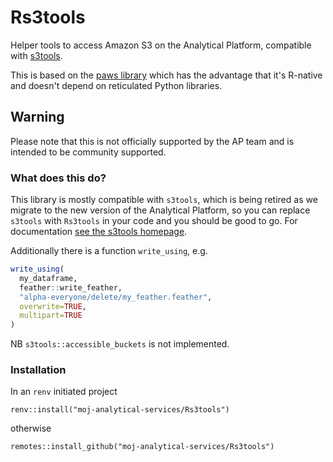 # Rs3tools

Helper tools to access Amazon S3 on the Analytical Platform, compatible with 
[s3tools](https://github.com/moj-analytical-services/s3tools). 

This is based on 
the [paws library](https://paws-r.github.io/) which has the
advantage that it's R-native and doesn't depend on reticulated Python libraries.

## Warning
Please note that this is not officially supported by the AP team and is 
intended to be community supported.

### What does this do?
This library is mostly compatible with `s3tools`, which is being retired as we
migrate to the new version of the Analytical Platform, so you can replace 
`s3tools` with `Rs3tools` in your code and you should be good to go. For
documentation 
[see the s3tools homepage](https://github.com/moj-analytical-services/s3tools).

Additionally there is a function `write_using`, e.g.
```R
write_using(
  my_dataframe, 
  feather::write_feather, 
  "alpha-everyone/delete/my_feather.feather",
  overwrite=TRUE,
  multipart=TRUE
)
```

NB `s3tools::accessible_buckets` is not implemented.

### Installation
In an `renv` initiated project
```
renv::install("moj-analytical-services/Rs3tools")
```
otherwise
```
remotes::install_github("moj-analytical-services/Rs3tools")
```

